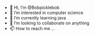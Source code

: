 - 👋 Hi, I’m @Bobpicklebob
- 👀 I’m interested in computer science
- 🌱 I’m currently learning java
- 💞️ I’m looking to collaborate on anything
- 📫 How to reach me ...

<!---
Bobpicklebob/Bobpicklebob is a ✨ special ✨ repository because its `README.md` (this file) appears on your GitHub profile.
You can click the Preview link to take a look at your changes.
--->

